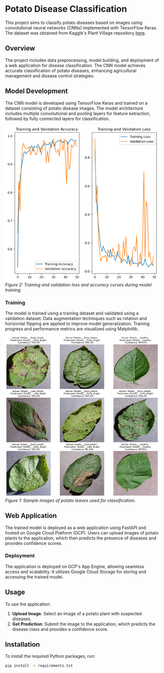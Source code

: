 # Potato Disease Classification

This project aims to classify potato diseases based on images using convolutional neural networks (CNNs) implemented with TensorFlow Keras. The dataset was obtained from Kaggle's Plant Village repository [here](https://www.kaggle.com/datasets/arjuntejaswi/plant-village).

## Overview

The project includes data preprocessing, model building, and deployment of a web application for disease classification. The CNN model achieves accurate classification of potato diseases, enhancing agricultural management and disease control strategies.

## Model Development

The CNN model is developed using TensorFlow Keras and trained on a dataset consisting of potato disease images. The model architecture includes multiple convolutional and pooling layers for feature extraction, followed by fully connected layers for classification.

![Training and Validation Loss/Accuracy](accuracy-lost.png)
*Figure 2: Training and validation loss and accuracy curves during model training.*

### Training

The model is trained using a training dataset and validated using a validation dataset. Data augmentation techniques such as rotation and horizontal flipping are applied to improve model generalization. Training progress and performance metrics are visualized using Matplotlib.

![Sample Leaf Images](results.png)
*Figure 1: Sample images of potato leaves used for classification.*

## Web Application

The trained model is deployed as a web application using FastAPI and hosted on Google Cloud Platform (GCP). Users can upload images of potato plants to the application, which then predicts the presence of diseases and provides confidence scores.

### Deployment

The application is deployed on GCP's App Engine, allowing seamless access and scalability. It utilizes Google Cloud Storage for storing and accessing the trained model.

## Usage

To use the application:

1. **Upload Image**: Select an image of a potato plant with suspected diseases.
2. **Get Prediction**: Submit the image to the application, which predicts the disease class and provides a confidence score.

## Installation

To install the required Python packages, run:

```bash
pip install -r requirements.txt
